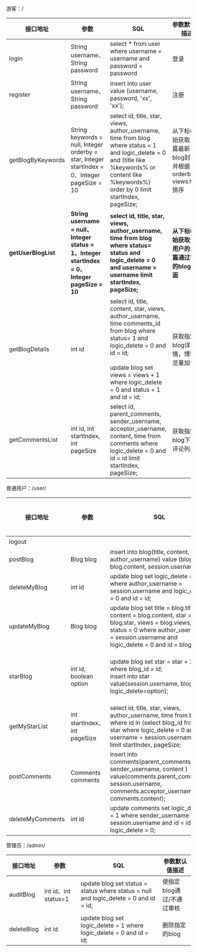 游客：/

| 接口地址            | 参数                                                         | SQL                                                          | 参数默认值描述                                               |
| ------------------- | ------------------------------------------------------------ | ------------------------------------------------------------ | ------------------------------------------------------------ |
| login               | String username、String password                             | select  * from user where username = username and password = password | 登录                                                         |
| register            | String username、String password                             | insert into user value (username, password, 'xx', 'xx');     | 注册                                                         |
| getBlogByKeywords   | String keywords = null, Integer orderby = star, Integer startIndex = 0、Integer pageSize = 10 | select id, title, star, views, author_username, time from blog where status = 1 and logic_delete = 0 and (title like %keywords% or  content like %keywords%) order by 0 limit startIndex, pageSize; | 从下标0开始获取10篇最新blog封面并根据orderby? views:time排序 |
| **getUserBlogList** | **String username  = null、Integer status = 1、Integer startIndex = 0、Integer pageSize = 10** | **select id, title, star, views, author_username, time from blog where status= status and logic_delete = 0 and username = username limit startIndex, pageSize;** | **从下标0开始获取全部用户的10篇通过审核的blog封面**          |
| getBlogDetails      | int id                                                       | select id, title, content, star, views, author_username, time comments_id from blog where status= 1 and logic_delete = 0 and id = id;<br /><br />update blog set views = views + 1 where logic_delete = 0 and status = 1 and id = id; | 获取指定blog详情，博客浏览量加一                             |
| getCommentsList     | int id, int startIndex, int pageSize                         | select id, parent_comments, sender_username, acceptor_username, content, time from comments where logic_delete = 0 and  id = id limit startIndex, pageSize; | 获取指定blog下的评论列表                                     |

普通用户：/user/

| 接口地址         | 参数                          | SQL                                                          | 参数默认值描述        |
| ---------------- | ----------------------------- | ------------------------------------------------------------ | --------------------- |
| logout           |                               |                                                              | 登出                  |
| postBlog         | Blog blog                     | insert into blog(title, content, author_username) value (blog.title, blog.content, session.username); | 发布blog              |
| deleteMyBlog     | int id                        | update blog set logic_delete = 1 where author_username = session.username and logic_delete = 0 and id = id; | 删除我的blog          |
| updateMyBlog     | Blog blog                     | update blog set title = blog.title, content = blog.content, star = blog.star, views = blog.views, status = 0 where author_username = session.username and logic_delete = 0 and id = blog.id; | 更新我的blog          |
| starBlog         | int id, boolean option        | update blog set star = star + 1 where blog_id = id;<br />insert into star value(session.username, blog_id, logic_delete=option); | 收藏/取消收藏指定blog |
| getMyStarList    | int startIndex、 int pageSize | select id, title, star, views, author_username, time from blog where id in (select blog_id from star where logic_delete = 0 and username = session.username) limit startIndex, pageSize; | 获取收藏的blog列表    |
| postComments     | Comments comments             | insert into comments(parent_comments, sender_username, content ) value(comments.parent_comments, session.username, comments.acceptor_username, comments.content); | 在指定blog下评论      |
| deleteMyComments | int id                        | update comments set logic_delete = 1 where sender_username = session.username and id = id and logic_delete = 0; | 删除我的评论          |

管理员：/admin/

| 接口地址   | 参数                 | SQL                                                          | 参数默认值描述            |
| ---------- | -------------------- | ------------------------------------------------------------ | ------------------------- |
| auditBlog  | int id、int status=1 | update blog set status = status where status = null and logic_delete = 0 and id = id; | 使指定blog通过/不通过审核 |
| deleteBlog | int id               | update blog set logic_delete = 1 where logic_delete = 0 and id = id; | 删除指定的blog            |

